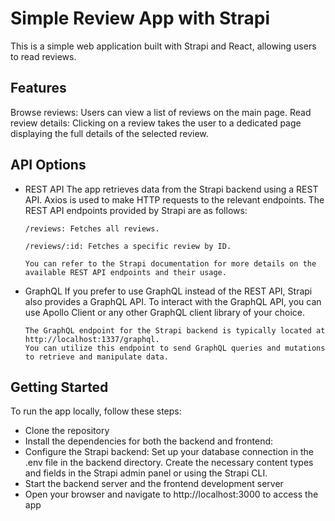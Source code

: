 # Simple Review App with Strapi 

This is a simple web application built with Strapi and React, allowing users to read reviews.

## Features

Browse reviews: Users can view a list of reviews on the main page.
Read review details: Clicking on a review takes the user to a dedicated page displaying the full details of the selected review.

## API Options

- REST API
The app retrieves data from the Strapi backend using a REST API. Axios is used to make HTTP requests to the relevant endpoints. The REST API endpoints provided by Strapi are as follows:

      /reviews: Fetches all reviews.
      
      /reviews/:id: Fetches a specific review by ID.
      
      You can refer to the Strapi documentation for more details on the available REST API endpoints and their usage.

- GraphQL 
If you prefer to use GraphQL instead of the REST API, Strapi also provides a GraphQL API. To interact with the GraphQL API, you can use Apollo Client or any other GraphQL client library of your choice.

      The GraphQL endpoint for the Strapi backend is typically located at http://localhost:1337/graphql. 
      You can utilize this endpoint to send GraphQL queries and mutations to retrieve and manipulate data.

## Getting Started
To run the app locally, follow these steps:

- Clone the repository
- Install the dependencies for both the backend and frontend:
- Configure the Strapi backend: 
Set up your database connection in the .env file in the backend directory.
Create the necessary content types and fields in the Strapi admin panel or using the Strapi CLI.
- Start the backend server and the frontend development server
- Open your browser and navigate to http://localhost:3000 to access the app
